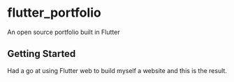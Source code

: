 # flutter_portfolio

An open source portfolio built in Flutter

## Getting Started

Had a go at using Flutter web to build myself a website and this is the result.
